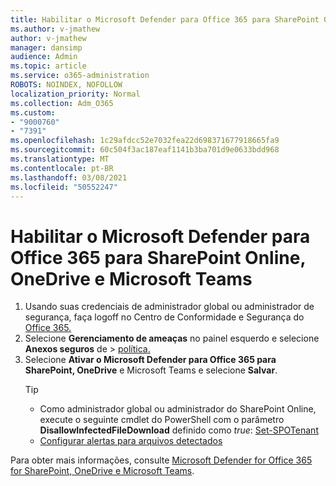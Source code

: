 ```yaml
---
title: Habilitar o Microsoft Defender para Office 365 para SharePoint Online, OneDrive e Microsoft Teams
ms.author: v-jmathew
author: v-jmathew
manager: dansimp
audience: Admin
ms.topic: article
ms.service: o365-administration
ROBOTS: NOINDEX, NOFOLLOW
localization_priority: Normal
ms.collection: Adm_O365
ms.custom:
- "9000760"
- "7391"
ms.openlocfilehash: 1c29afdcc52e7032fea22d698371677918665fa9
ms.sourcegitcommit: 60c504f3ac187eaf1141b3ba701d9e0633bdd968
ms.translationtype: MT
ms.contentlocale: pt-BR
ms.lasthandoff: 03/08/2021
ms.locfileid: "50552247"
---
```

# <a name="enable-microsoft-defender-for-office-365-for-sharepoint-online-onedrive-and-microsoft-teams"></a>Habilitar o Microsoft Defender para Office 365 para SharePoint Online, OneDrive e Microsoft Teams

1. Usando suas credenciais de administrador global ou administrador de segurança, faça logoff no Centro de Conformidade e Segurança do [Office 365.](https://protection.office.com/)
2. Selecione **Gerenciamento de ameaças** no painel esquerdo e selecione **Anexos seguros** de  >  [política.](https://protection.office.com/safeattachment)
3. Selecione **Ativar o Microsoft Defender para Office 365 para SharePoint, OneDrive** e Microsoft Teams e selecione **Salvar**.
    > [!TIP]
    >
    > - Como administrador global ou administrador do SharePoint Online, execute o seguinte cmdlet do PowerShell com o parâmetro **DisallowInfectedFileDownload** definido como *true*: [Set-SPOTenant](https://go.microsoft.com/fwlink/?linkid=2092301)
    > - [Configurar alertas para arquivos detectados](https://go.microsoft.com/fwlink/?linkid=2092110)

Para obter mais informações, consulte [Microsoft Defender for Office 365 for SharePoint, OneDrive e Microsoft Teams](https://go.microsoft.com/fwlink/?linkid=2092041).
